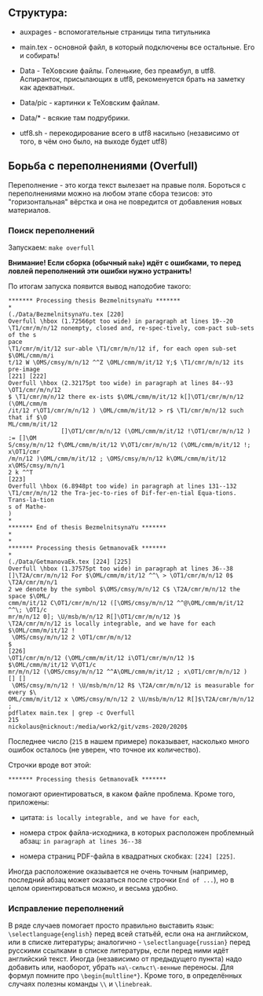 ## Структура:

* auxpages - вспомогательные страницы типа титульника

* main.tex - основной файл, в который подключены все остальные. Его и собирать!

* Data - TeXовские файлы. Голенькие, без преамбул, в utf8. Аспиранток, присылающих в utf8, рекоменуется брать на заметку как адекватных.

* Data/pic - картинки к ТеХовским файлам.

* Data/* - всякие там подрубрики.

* utf8.sh - перекодирование всего в utf8 насильно (независимо от того, в чём оно было, на выходе будет utf8)

## Борьба с переполнениями (Overfull)

Переполнение - это когда текст вылезает на правые поля.
Бороться с переполнениями можно на любом этапе сбора тезисов:
это "горизонтальная" вёрстка и она не повредится от добавления новых материалов.

### Поиск переполнений

Запускаем: `make overfull`

**Внимание! Если сборка (обычный `make`) идёт с ошибками, то перед ловлей переполнений эти ошибки нужно устранить!**

По итогам запуска появится вывод наподобие такого:

```
******* Processing thesis BezmelnitsynaYu *******
*
(./Data/BezmelnitsynaYu.tex [220]
Overfull \hbox (1.72566pt too wide) in paragraph at lines 19--20
\T1/cmr/m/n/12 nonempty, closed and, re-spec-tively, com-pact sub-sets of the s
pace
\T1/cmr/m/it/12 sur-able \T1/cmr/m/n/12 if, for each open sub-set $\OML/cmm/m/i
t/12 W \OMS/cmsy/m/n/12 ^^Z \OML/cmm/m/it/12 Y;$ \T1/cmr/m/n/12 its pre-image
[221] [222]
Overfull \hbox (2.32175pt too wide) in paragraph at lines 84--93
\OT1/cmr/m/n/12
$ \T1/cmr/m/n/12 there ex-ists $\OML/cmm/m/it/12 k[]\OT1/cmr/m/n/12 (\OML/cmm/m
/it/12 r\OT1/cmr/m/n/12 ) \OML/cmm/m/it/12 > r$ \T1/cmr/m/n/12 such that if $\O
ML/cmm/m/it/12
               []\OT1/cmr/m/n/12 (\OML/cmm/m/it/12 !\OT1/cmr/m/n/12 ) := []\OM
S/cmsy/m/n/12 f\OML/cmm/m/it/12 V\OT1/cmr/m/n/12 (\OML/cmm/m/it/12 !; x\OT1/cmr
/m/n/12 )\OML/cmm/m/it/12 ; \OMS/cmsy/m/n/12 k\OML/cmm/m/it/12 x\OMS/cmsy/m/n/1
2 k ^^T
[223]
Overfull \hbox (6.8948pt too wide) in paragraph at lines 131--132
\T1/cmr/m/n/12 the Tra-jec-to-ries of Dif-fer-en-tial Equa-tions. Trans-la-tion
s of Mathe-
)
*
******* End of thesis BezmelnitsynaYu *******
*
*
******* Processing thesis GetmanovaEk *******
*
(./Data/GetmanovaEk.tex [224] [225]
Overfull \hbox (1.37575pt too wide) in paragraph at lines 36--38
[]\T2A/cmr/m/n/12 For $\OML/cmm/m/it/12 ^^\ > \OT1/cmr/m/n/12 0$ \T2A/cmr/m/n/1
2 we denote by the symbol $\OMS/cmsy/m/n/12 C$ \T2A/cmr/m/n/12 the space $\OML/
cmm/m/it/12 C\OT1/cmr/m/n/12 ([\OMS/cmsy/m/n/12 ^^@\OML/cmm/m/it/12 ^^\; \OT1/c
mr/m/n/12 0]; \U/msb/m/n/12 R[]\OT1/cmr/m/n/12 )$
\T2A/cmr/m/n/12 is locally integrable, and we have for each $\OML/cmm/m/it/12 !
 \OMS/cmsy/m/n/12 2 \OT1/cmr/m/n/12
$
[226]
\OT1/cmr/m/n/12 (\OML/cmm/m/it/12 i\OT1/cmr/m/n/12 )$ $\OML/cmm/m/it/12 V\OT1/c
mr/m/n/12 (\OMS/cmsy/m/n/12 ^^A\OML/cmm/m/it/12 ; x\OT1/cmr/m/n/12 ) [] []
 \OMS/cmsy/m/n/12 ! \U/msb/m/n/12 R$ \T2A/cmr/m/n/12 is measurable for every $\
OML/cmm/m/it/12 x \OMS/cmsy/m/n/12 2 \U/msb/m/n/12 R[]$\T2A/cmr/m/n/12 ;
pdflatex main.tex | grep -c Overfull
215
nickolaus@nicknout:/media/work2/git/vzms-2020/2020$
```

Последнее число (`215` в нашем примере) показывает, насколько много ошибок осталось (не уверен, что точное их количество).

Строчки вроде вот этой:

```
******* Processing thesis GetmanovaEk *******
```

помогают ориентироваться, в каком файле проблема.
Кроме того, приложены:

 + цитата: `is locally integrable, and we have for each`,

 + номера строк файла-исходника, в которых расположен проблемный абзац:
`in paragraph at lines 36--38`
 + номера страниц PDF-файла в квадратных скобках:
`[224] [225]`.

Иногда расположение оказывается не очень точным (например, последний абзац может оказаться после строчки `End of ...`),
но в целом ориентироваться можно, и весьма удобно.

### Исправление переполнений

В ряде случаев помогает просто правильно выставить язык:
`\selectlanguage{english}` перед всей статьёй, если она на английском, или в списке литературы;
аналогично - `\selectlanguage{russian}` перед русскими ссылками в списке литературы,
если перед ними идёт английский текст.
Иногда (независимо от предыдущего пункта) надо добавить или, наоборот, убрать `на\-сильст\-венные` переносы.
Для формул помните про `\begin{multline*}`.
Кроме того, в определённых случаях полезны команды `\\` и `\linebreak`.

